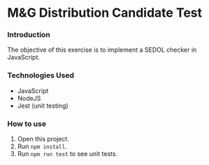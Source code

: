 
# M&G Distribution Candidate Test

### Introduction
The objective of this exercise is to implement a SEDOL checker in JavaScript. 

### Technologies Used
- JavaScript
- NodeJS
- Jest (unit testing)

### How to use
1. Open this project.
2. Run `npm install`. 
3. Run `npm run test` to see unit tests. 



